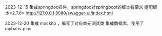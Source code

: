 2023-12-15
    集成springdoc插件，springdoc对springboot的版本有要求 适配版本<2.7.6>
    http://127.0.0.1:8080/swagger-ui/index.html

2023-12-20
    集成 mockito ，编写了对应单元测试类
    集成数据库，使用了mybatis-plus